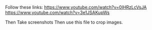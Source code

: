 Follow these links:
    https://www.youtube.com/watch?v=0IHRzLcVsJA
    https://www.youtube.com/watch?v=3e1JSAKupWs

Then Take screenshots
Then use this file to crop images.
